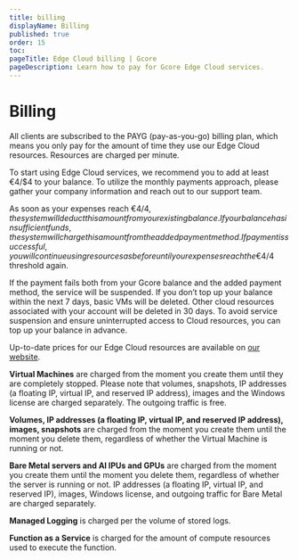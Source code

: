 ```yaml
---
title: billing
displayName: Billing
published: true
order: 15
toc:
pageTitle: Edge Cloud billing | Gcore
pageDescription: Learn how to pay for Gcore Edge Cloud services.
---
```

# Billing

All clients are subscribed to the PAYG (pay-as-you-go) billing plan, which means you only pay for the amount of time they use our Edge Cloud resources. Resources are charged per minute.

<alert-element type="warning" title="Warning">

To start using Edge Cloud services, we recommend you to add at least €4/$4 to your balance. 
To utilize the monthly payments approach, please gather your company information and reach out to our support team.

</alert-element>

As soon as your expenses reach €4/$4, the system will deduct this amount from your existing balance. If your balance has insufficient funds, the system will charge this amount from the added payment method. If payment is successful, you will continue using resources as before until your expenses reach the €4/$4 threshold again.

If the payment fails both from your Gcore balance and the added payment method, the service will be suspended. If you don’t top up your balance within the next 7 days, basic VMs will be deleted. Other cloud resources associated with your account will be deleted in 30 days. To avoid service suspension and ensure uninterrupted access to Cloud resources, you can top up your balance in advance. 

Up-to-date prices for our Edge Cloud resources are available on <a href="https://gcore.com/pricing/cloud" target="_blank">our website</a>.

**Virtual Machines** are charged from the moment you create them until they are completely stopped. Please note that volumes, snapshots, IP addresses (a floating IP, virtual IP, and reserved IP address), images and the Windows license are charged separately. The outgoing traffic is free.

**Volumes, IP addresses (a floating IP, virtual IP, and reserved IP address), images, snapshots** are charged from the moment you create them until the moment you delete them, regardless of whether the Virtual Machine is running or not.

**Bare Metal servers and AI IPUs and GPUs** are charged from the moment you create them until the moment you delete them, regardless of whether the server is running or not. IP addresses (a floating IP, virtual IP, and reserved IP), images, Windows license, and outgoing traffic for Bare Metal are charged separately.


**Managed Logging** is charged per the volume of stored logs.

**Function as a Service** is charged for the amount of compute resources used to execute the function.
